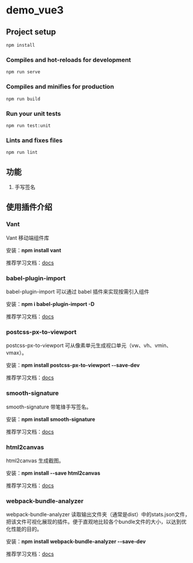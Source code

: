 # demo_vue3

## Project setup

```
npm install
```

### Compiles and hot-reloads for development

```
npm run serve
```

### Compiles and minifies for production

```
npm run build
```

### Run your unit tests

```
npm run test:unit
```

### Lints and fixes files

```
npm run lint
```

## 功能

1. 手写签名

## 使用插件介绍

### Vant

Vant 移动端组件库

安装：**npm install vant**

推荐学习文档：[docs](https://youzan.github.io/vant/#/zh-CN/home)

### babel-plugin-import

babel-plugin-import  可以通过 babel 插件来实现按需引入组件

安装：**npm i babel-plugin-import -D**

推荐学习文档：[docs](https://github.com/umijs/babel-plugin-import)

### postcss-px-to-viewport

postcss-px-to-viewport 可从像素单元生成视口单元（vw、vh、vmin、vmax）。

安装：**npm install postcss-px-to-viewport --save-dev**

推荐学习文档：[docs](https://npmmirror.com/package/postcss-px-to-viewport)

### smooth-signature

smooth-signature 带笔锋手写签名。

安装：**npm install smooth-signature**

推荐学习文档：[docs](https://github.com/linjc/smooth-signature)

### html2canvas

html2canvas 生成截图。

安装：**npm install --save html2canvas**

推荐学习文档：[docs](http://html2canvas.hertzen.com/)

### webpack-bundle-analyzer

webpack-bundle-analyzer 读取输出文件夹（通常是dist）中的stats.json文件，把该文件可视化展现的插件。便于直观地比较各个bundle文件的大小，以达到优化性能的目的。

安装：**npm install webpack-bundle-analyzer --save-dev**

推荐学习文档：[docs](https://www.npmjs.com/package/webpack-bundle-analyzer)
